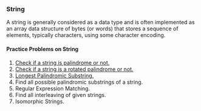 ### String

A string is generally considered as a data type and is often implemented as an array data structure of bytes (or words) that stores a sequence of elements, typically characters, using some character encoding.

#### Practice Problems on String

1. [Check if a string is palindrome or not.](./Check_if_a_string_is_palindrome_or_not.py)
2. [Check if a string is a rotated palindrome or not.](./Check_if_a_string_is_a_rotated_palindrome_or_not.py)
3. [Longest Palindromic Substring.](./Longest%20Palindrome.js)
4. Find all possible palindromic substrings of a string.
5. Regular Expression Matching.
6. Find all interleaving of given strings.
7. Isomorphic Strings.
